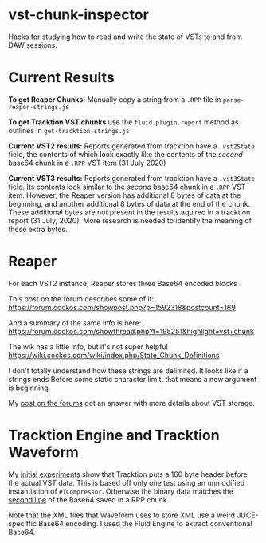# vst-chunk-inspector

Hacks for studying how to read and write the state of VSTs to and from DAW sessions.

# Current Results

**To get Reaper Chunks:** Manually copy a string from a `.RPP` file in `parse-reaper-strings.js`

**To get Tracktion VST chunks** use the `fluid.plugin.report` method as outlines in `get-tracktion-strings.js`

**Current VST2 results:**  Reports generated from tracktion have a `.vst2State` field, the contents of which look exactly like the contents of the *second* base64 chunk in a `.RPP` VST item (31 July 2020)

**Current VST3 results:** Reports generated from tracktion have a `.vst3State` field. Its contents look similar to the *second* base64 chunk in a `.RPP` VST item. However, the Reaper version has additional 8 bytes of data at the beginning, and another additional 8 bytes of data at the end of the chunk. These additional bytes are not present in the results aquired in a tracktion report (31 July, 2020). More research is needed to identify the meaning of these extra bytes.

# Reaper

For each VST2 instance, Reaper stores three Base64 encoded blocks

This post on the forum describes some of it:
https://forum.cockos.com/showpost.php?p=1592318&postcount=169

And a summary of the same info is here:
https://forum.cockos.com/showthread.php?t=195251&highlight=vst+chunk

The wik has a little info, but it's not super helpful
https://wiki.cockos.com/wiki/index.php/State_Chunk_Definitions

I don't totally understand how these strings are delimited.
It looks like if a strings ends Before some static character limit, that means a new 
argument is beginning.

My [post on the forums](https://forum.cockos.com/showthread.php?t=240523) got an answer with more details about VST storage.

# Tracktion Engine and Tracktion Waveform

My [initial experiments](https://github.com/CharlesHolbrow/vst-chunk-inspector) show that 
Tracktion puts a 160 byte header before the actual VST data. This is based off only one
test using an unmodified instantiation of `#TCompressor`.  Otherwise the binary data
matches the [second line](https://github.com/CharlesHolbrow/vst-chunk-inspector/blob/master/simple.RPP#L159-L170)
of the Base64 saved in a RPP chunk.

Note that the XML files that Waveform uses to store XML use a weird JUCE-speciffic 
Base64 encoding. I used the Fluid Engine to extract conventional Base64. 

